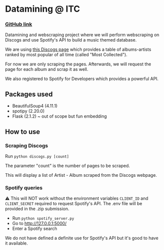 # Datamining @ ITC

### [GitHub link](https://github.com/ArnoBen/datamining_itc)

Datamining and webscraping project where we will perform webscraping on Discogs and use Spotify's API to build a music themed database.

We are using [this Discogs page](https://www.discogs.com/search/?sort=have%2Cdesc&ev=em_rs&type=master)
which provides a table of albums-artists ranked by most popular of all time (called "Most Collected").

For now we are only scraping the pages. Afterwards, we will request the page for each album and scrap it as well.

We also registered to Spotify for Developers which provides a powerful API. 

## Packages used
- BeautifulSoup4 (4.11.1)
- spotipy (2.20.0)
- Flask (2.1.2) ~ out of scope but fun embedding

## How to use

### Scraping Discogs

Run `python discogs.py [count]`

The parameter "count" is the number of pages to be scraped.

This will display a list of Artist - Album scraped from the Discogs webpage.

### Spotify queries

:warning: This will NOT work without the environment variables `CLIENT_ID` and `CLIENT_SECRET` required to 
request Spotify's API. The .env file will be provided in the .zip submission.

- Run `python spotify_server.py` 
- Go to http://127.0.0.1:5000/
- Enter a Spotify search

We do not have defined a definite use for Spotify's API but it's good to have it available.